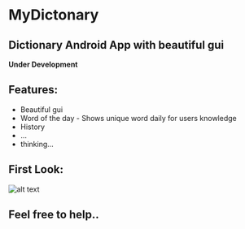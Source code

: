 # MyDictonary

## Dictionary Android App with beautiful gui


**Under Development**

## Features: ##
* Beautiful gui
* Word of the day - Shows unique word daily for users knowledge
* History
* ...
* thinking...


## First Look: ##

![alt text](https://github.com/Helium-He/MyDictonary/blob/master/raw/Screenshot_20190619-123255.jpg "Logo Title Text 1")


## Feel free to help..







